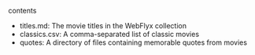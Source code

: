 contents
- titles.md: The movie titles in the WebFlyx collection
- classics.csv: A comma-separated list of classic movies
- quotes: A directory of files containing memorable quotes from movies
